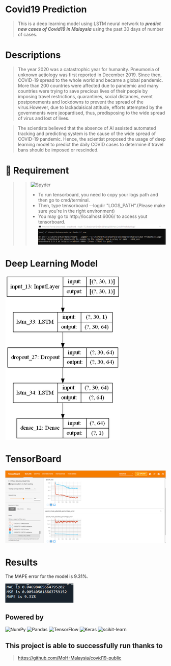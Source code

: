 # Covid19 Prediction
> This is a deep learning model using LSTM neural network to ***predict new cases of Covid19 in Malaysia*** using the past 30 days of number of cases.

# Descriptions
>The year 2020 was a catastrophic year for humanity. Pneumonia of unknown aetiology was first reported in December 2019. Since then, COVID-19 spread to 
the whole world and became a global pandemic. More than 200 countries were 
affected due to pandemic and many countries were trying to save precious lives 
of their people by imposing travel restrictions, quarantines, social distances, event 
postponements and lockdowns to prevent the spread of the virus.However, due 
to lackadaisical attitude, efforts attempted by the governments were jeopardised, 
thus, predisposing to the wide spread of virus and lost of lives. 

>The scientists believed that the absence of AI assisted automated tracking and 
predicting system is the cause of the wide spread of COVID-19 pandemic. Hence, 
the scientist proposed the usage of deep learning model to predict the daily 
COVID cases to determine if travel bans should be imposed or rescinded.

# 📙 Requirement
>> ![Spyder](https://img.shields.io/badge/Spyder-838485?style=for-the-badge&logo=spyder%20ide&logoColor=maroon)
>>
>>  - To run tensorboard, you need to copy your logs path and then go to cmd/terminal.
>>  - Then, type tensorboard --logdir "LOGS_PATH".(Please make sure you're in the right environment)
>>  - You may go to http://localhost:6006/ to access yout tensorboard.
![alt text](https://github.com/intan7/Covid19-Prediction/blob/main/static/run_TensorBoard.png)

# Deep Learning Model
![alt text](https://github.com/intan7/Covid19-Prediction/blob/main/static/model.png)

# TensorBoard
![alt text](https://github.com/intan7/Covid19-Prediction/blob/main/static/TensorBoard_ss.png)

# Results
The MAPE error for the model is 9.31%.

![alt text](https://github.com/intan7/Covid19-Prediction/blob/main/static/result_ss.png)

## Powered by
![NumPy](https://img.shields.io/badge/numpy-%23013243.svg?style=for-the-badge&logo=numpy&logoColor=white)
![Pandas](https://img.shields.io/badge/pandas-%23150458.svg?style=for-the-badge&logo=pandas&logoColor=white)
![TensorFlow](https://img.shields.io/badge/TensorFlow-%23FF6F00.svg?style=for-the-badge&logo=TensorFlow&logoColor=white)
![Keras](https://img.shields.io/badge/Keras-%23D00000.svg?style=for-the-badge&logo=Keras&logoColor=white)
![scikit-learn](https://img.shields.io/badge/scikit--learn-%23F7931E.svg?style=for-the-badge&logo=scikit-learn&logoColor=white)

## This project is able to successfully run thanks to
 >https://github.com/MoH-Malaysia/covid19-public
